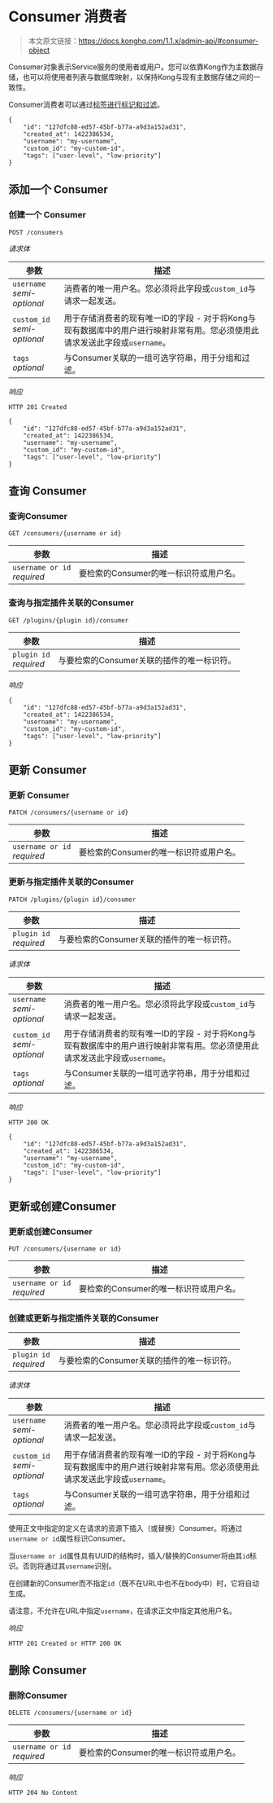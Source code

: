 # Consumer 消费者

> 本文原文链接：https://docs.konghq.com/1.1.x/admin-api/#consumer-object

Consumer对象表示Service服务的使用者或用户。您可以依靠Kong作为主数据存储，也可以将使用者列表与数据库映射，以保持Kong与现有主数据存储之间的一致性。

Consumer消费者可以通过[标签进行标记和过滤](https://docs.konghq.com/1.1.x/admin-api/#tags)。
```
{
    "id": "127dfc88-ed57-45bf-b77a-a9d3a152ad31",
    "created_at": 1422386534,
    "username": "my-username",
    "custom_id": "my-custom-id",
    "tags": ["user-level", "low-priority"]
}
```

## 添加一个 Consumer

### 创建一个 Consumer

```
POST /consumers
```
*请求体*

| 参数 | 描述 |
| ---- | ---- |
| `username` <br> *semi-optional* |  消费者的唯一用户名。您必须将此字段或`custom_id`与请求一起发送。|
| `custom_id` <br> *semi-optional* | 用于存储消费者的现有唯一ID的字段 - 对于将Kong与现有数据库中的用户进行映射非常有用。您必须使用此请求发送此字段或`username`。 | 
| `tags` <br> *optional* | 与Consumer关联的一组可选字符串，用于分组和过滤。|

*响应*
```
HTTP 201 Created
```
```
{
    "id": "127dfc88-ed57-45bf-b77a-a9d3a152ad31",
    "created_at": 1422386534,
    "username": "my-username",
    "custom_id": "my-custom-id",
    "tags": ["user-level", "low-priority"]
}
```


## 查询 Consumer

### 查询Consumer
```
GET /consumers/{username or id}
```
| 参数 | 描述 |
| ---- | ---- |
| `username or id` <br> *required* |  要检索的Consumer的唯一标识符或用户名。|

### 查询与指定插件关联的Consumer

```
GET /plugins/{plugin id}/consumer
```
| 参数 | 描述 |
| ---- | ---- |
| `plugin id` <br> *required* |  与要检索的Consumer关联的插件的唯一标识符。|

*响应*
```
{
    "id": "127dfc88-ed57-45bf-b77a-a9d3a152ad31",
    "created_at": 1422386534,
    "username": "my-username",
    "custom_id": "my-custom-id",
    "tags": ["user-level", "low-priority"]
}

```

## 更新 Consumer

### 更新 Consumer
```
PATCH /consumers/{username or id}
```

| 参数 | 描述 |
| ---- | ---- |
| `username or id` <br> *required* |  要检索的Consumer的唯一标识符或用户名。|

### 更新与指定插件关联的Consumer

```
PATCH /plugins/{plugin id}/consumer
```
| 参数 | 描述 |
| ---- | ---- |
| `plugin id` <br> *required* |  与要检索的Consumer关联的插件的唯一标识符。|

*请求体*

| 参数 | 描述 |
| ---- | ---- |
| `username` <br> *semi-optional* |  消费者的唯一用户名。您必须将此字段或`custom_id`与请求一起发送。|
| `custom_id` <br> *semi-optional* | 用于存储消费者的现有唯一ID的字段 - 对于将Kong与现有数据库中的用户进行映射非常有用。您必须使用此请求发送此字段或`username`。 | 
| `tags` <br> *optional* | 与Consumer关联的一组可选字符串，用于分组和过滤。|

*响应*
```
HTTP 200 OK
```
```
{
    "id": "127dfc88-ed57-45bf-b77a-a9d3a152ad31",
    "created_at": 1422386534,
    "username": "my-username",
    "custom_id": "my-custom-id",
    "tags": ["user-level", "low-priority"]
}
```

## 更新或创建Consumer

### 更新或创建Consumer

```
PUT /consumers/{username or id}
```
| 参数 | 描述 |
| ---- | ---- |
| `username or id` <br> *required* |  要检索的Consumer的唯一标识符或用户名。|

### 创建或更新与指定插件关联的Consumer

| 参数 | 描述 |
| ---- | ---- |
| `plugin id` <br> *required* |  与要检索的Consumer关联的插件的唯一标识符。|

*请求体*

| 参数 | 描述 |
| ---- | ---- |
| `username` <br> *semi-optional* |  消费者的唯一用户名。您必须将此字段或`custom_id`与请求一起发送。|
| `custom_id` <br> *semi-optional* | 用于存储消费者的现有唯一ID的字段 - 对于将Kong与现有数据库中的用户进行映射非常有用。您必须使用此请求发送此字段或`username`。 | 
| `tags` <br> *optional* | 与Consumer关联的一组可选字符串，用于分组和过滤。|

使用正文中指定的定义在请求的资源下插入（或替换）Consumer。将通过`username or id`属性标识Consumer。

当`username or id`属性具有UUID的结构时，插入/替换的Consumer将由其`id`标识。否则将通过其`username`识别。

在创建新的Consumer而不指定`id`（既不在URL中也不在body中）时，它将自动生成。

请注意，不允许在URL中指定`username`，在请求正文中指定其他用户名。

*响应*

```
HTTP 201 Created or HTTP 200 OK
```

## 删除 Consumer

### 删除Consumer
```
DELETE /consumers/{username or id}
```

| 参数 | 描述 |
| ---- | ---- |
| `username or id` <br> *required* |  要检索的Consumer的唯一标识符或用户名。|

*响应*

```
HTTP 204 No Content
```








